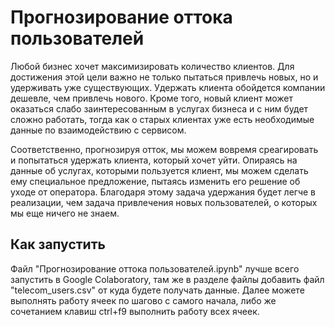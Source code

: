 # Прогнозирование оттока пользователей
  Любой бизнес хочет максимизировать количество клиентов. Для достижения этой цели важно не только пытаться привлечь новых, но и удерживать уже существующих. Удержать клиента обойдется компании дешевле, чем привлечь нового. Кроме того, новый клиент может оказаться слабо заинтересованным в услугах бизнеса и с ним будет сложно работать, тогда как о старых клиентах уже есть необходимые данные по взаимодействию с сервисом.
  
  Соответственно, прогнозируя отток, мы можем вовремя среагировать и попытаться удержать клиента, который хочет уйти. Опираясь на данные об услугах, которыми пользуется клиент, мы можем сделать ему специальное предложение, пытаясь изменить его решение об уходе от оператора. Благодаря этому задача удержания будет легче в реализации, чем задача привлечения новых пользователей, о которых мы еще ничего не знаем.
  
 ## Как запустить
 Файл "Прогнозирование оттока пользователей.ipynb" лучше всего запустить в Google Colaboratory, там же в разделе файлы добавить файл "telecom_users.csv" от куда будете получать данные. Далее можете выполнять работу ячеек по шагово с самого начала, либо же сочетанием клавиш ctrl+f9 выполнить работу всех ячеек.
